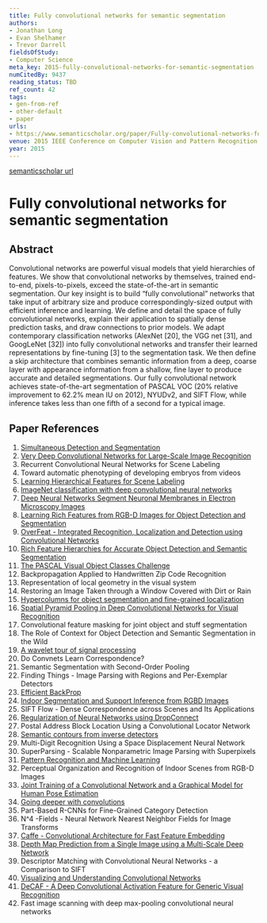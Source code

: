 ```yaml
---
title: Fully convolutional networks for semantic segmentation
authors:
- Jonathan Long
- Evan Shelhamer
- Trevor Darrell
fieldsOfStudy:
- Computer Science
meta_key: 2015-fully-convolutional-networks-for-semantic-segmentation
numCitedBy: 9437
reading_status: TBD
ref_count: 42
tags:
- gen-from-ref
- other-default
- paper
urls:
- https://www.semanticscholar.org/paper/Fully-convolutional-networks-for-semantic-Long-Shelhamer/9201bf6f8222c2335913002e13fbac640fc0f4ec?sort=total-citations
venue: 2015 IEEE Conference on Computer Vision and Pattern Recognition (CVPR)
year: 2015
---
```


[semanticscholar url](https://www.semanticscholar.org/paper/Fully-convolutional-networks-for-semantic-Long-Shelhamer/9201bf6f8222c2335913002e13fbac640fc0f4ec?sort=total-citations)

# Fully convolutional networks for semantic segmentation

## Abstract

Convolutional networks are powerful visual models that yield hierarchies of features. We show that convolutional networks by themselves, trained end-to-end, pixels-to-pixels, exceed the state-of-the-art in semantic segmentation. Our key insight is to build “fully convolutional” networks that take input of arbitrary size and produce correspondingly-sized output with efficient inference and learning. We define and detail the space of fully convolutional networks, explain their application to spatially dense prediction tasks, and draw connections to prior models. We adapt contemporary classification networks (AlexNet [20], the VGG net [31], and GoogLeNet [32]) into fully convolutional networks and transfer their learned representations by fine-tuning [3] to the segmentation task. We then define a skip architecture that combines semantic information from a deep, coarse layer with appearance information from a shallow, fine layer to produce accurate and detailed segmentations. Our fully convolutional network achieves state-of-the-art segmentation of PASCAL VOC (20% relative improvement to 62.2% mean IU on 2012), NYUDv2, and SIFT Flow, while inference takes less than one fifth of a second for a typical image.

## Paper References

1. [Simultaneous Detection and Segmentation](2014-simultaneous-detection-and-segmentation)
2. [Very Deep Convolutional Networks for Large-Scale Image Recognition](2014-vggnet.md)
3. Recurrent Convolutional Neural Networks for Scene Labeling
4. Toward automatic phenotyping of developing embryos from videos
5. [Learning Hierarchical Features for Scene Labeling](2013-learning-hierarchical-features-for-scene-labeling)
6. [ImageNet classification with deep convolutional neural networks](2012-alexnet.md)
7. [Deep Neural Networks Segment Neuronal Membranes in Electron Microscopy Images](2012-deep-neural-networks-segment-neuronal-membranes-in-electron-microscopy-images)
8. [Learning Rich Features from RGB-D Images for Object Detection and Segmentation](2014-learning-rich-features-from-rgb-d-images-for-object-detection-and-segmentation)
9. [OverFeat - Integrated Recognition, Localization and Detection using Convolutional Networks](2014-overfeat-integrated-recognition-localization-and-detection-using-convolutional-networks)
10. [Rich Feature Hierarchies for Accurate Object Detection and Semantic Segmentation](2014-rich-feature-hierarchies-for-accurate-object-detection-and-semantic-segmentation)
11. [The PASCAL Visual Object Classes Challenge](2006-the-pascal-visual-object-classes-challenge)
12. Backpropagation Applied to Handwritten Zip Code Recognition
13. Representation of local geometry in the visual system
14. Restoring an Image Taken through a Window Covered with Dirt or Rain
15. [Hypercolumns for object segmentation and fine-grained localization](2015-hypercolumns-for-object-segmentation-and-fine-grained-localization)
16. [Spatial Pyramid Pooling in Deep Convolutional Networks for Visual Recognition](2015-spatial-pyramid-pooling-in-deep-convolutional-networks-for-visual-recognition)
17. Convolutional feature masking for joint object and stuff segmentation
18. The Role of Context for Object Detection and Semantic Segmentation in the Wild
19. [A wavelet tour of signal processing](1998-a-wavelet-tour-of-signal-processing)
20. Do Convnets Learn Correspondence?
21. Semantic Segmentation with Second-Order Pooling
22. Finding Things - Image Parsing with Regions and Per-Exemplar Detectors
23. [Efficient BackProp](2012-efficient-backprop)
24. [Indoor Segmentation and Support Inference from RGBD Images](2012-indoor-segmentation-and-support-inference-from-rgbd-images)
25. SIFT Flow - Dense Correspondence across Scenes and Its Applications
26. [Regularization of Neural Networks using DropConnect](2013-regularization-of-neural-networks-using-dropconnect)
27. Postal Address Block Location Using a Convolutional Locator Network
28. [Semantic contours from inverse detectors](2011-semantic-contours-from-inverse-detectors)
29. Multi-Digit Recognition Using a Space Displacement Neural Network
30. SuperParsing - Scalable Nonparametric Image Parsing with Superpixels
31. [Pattern Recognition and Machine Learning](2007-pattern-recognition-and-machine-learning)
32. Perceptual Organization and Recognition of Indoor Scenes from RGB-D Images
33. [Joint Training of a Convolutional Network and a Graphical Model for Human Pose Estimation](2014-joint-training-of-a-convolutional-network-and-a-graphical-model-for-human-pose-estimation)
34. [Going deeper with convolutions](2015-going-deeper-with-convolutions)
35. Part-Based R-CNNs for Fine-Grained Category Detection
36. N^4 -Fields - Neural Network Nearest Neighbor Fields for Image Transforms
37. [Caffe - Convolutional Architecture for Fast Feature Embedding](2014-caffe-convolutional-architecture-for-fast-feature-embedding)
38. [Depth Map Prediction from a Single Image using a Multi-Scale Deep Network](2014-depth-map-prediction-from-a-single-image-using-a-multi-scale-deep-network)
39. Descriptor Matching with Convolutional Neural Networks - a Comparison to SIFT
40. [Visualizing and Understanding Convolutional Networks](2014-visualizing-and-understanding-convolutional-networks)
41. [DeCAF - A Deep Convolutional Activation Feature for Generic Visual Recognition](2014-decaf-a-deep-convolutional-activation-feature-for-generic-visual-recognition)
42. Fast image scanning with deep max-pooling convolutional neural networks
